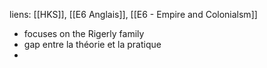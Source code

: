 liens: [[HKS]], [[E6 Anglais]], [[E6 - Empire and Colonialsm]]

- focuses on the Rigerly family
- gap entre la théorie et la pratique
- 